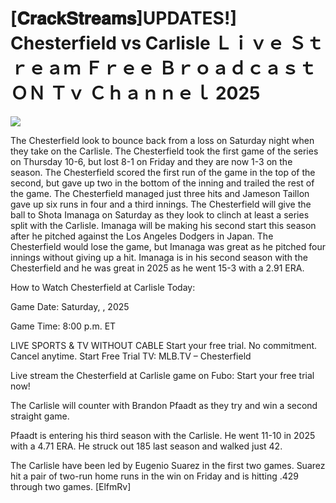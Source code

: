 # [𝐂𝐫𝐚𝐜𝐤𝐒𝐭𝐫𝐞𝐚𝐦𝐬]UPDATES!] Chesterfield vs Carlisle Ｌｉｖｅ Ｓｔｒｅａｍ Ｆｒｅｅ Ｂｒｏａｄｃａｓｔ ＯＮ Ｔｖ Ｃｈａｎｎｅｌ  2025  
  
  
[![](https://i.imgur.com/qSNzIqt.png)](https://movie.rssnews.media/ARXkbcEI.php)  
  
The Chesterfield look to bounce back from a loss on Saturday night when they take on the Carlisle. The Chesterfield took the first game of the series on Thursday 10-6, but lost 8-1 on Friday and they are now 1-3 on the season. The Chesterfield scored the first run of the game in the top of the second, but gave up two in the bottom of the inning and trailed the rest of the game. The Chesterfield managed just three hits and Jameson Taillon gave up six runs in four and a third innings. The Chesterfield will give the ball to Shota Imanaga on Saturday as they look to clinch at least a series split with the Carlisle. Imanaga will be making his second start this season after he pitched against the Los Angeles Dodgers in Japan. The Chesterfield would lose the game, but Imanaga was great as he pitched four innings without giving up a hit. Imanaga is in his second season with the Chesterfield and he was great in 2025 as he went 15-3 with a 2.91 ERA.

How to Watch Chesterfield at Carlisle Today:

Game Date: Saturday, , 2025

Game Time: 8:00 p.m. ET

LIVE SPORTS & TV WITHOUT CABLE
Start your free trial. No commitment. Cancel anytime.
Start Free Trial
TV: MLB.TV – Chesterfield

Live stream the Chesterfield at Carlisle game on Fubo: Start your free trial now!

The Carlisle will counter with Brandon Pfaadt as they try and win a second straight game.

Pfaadt is entering his third season with the Carlisle. He went 11-10 in 2025 with a 4.71 ERA. He struck out 185 last season and walked just 42.

The Carlisle have been led by Eugenio Suarez in the first two games. Suarez hit a pair of two-run home runs in the win on Friday and is hitting .429 through two games. [ElfmRv]